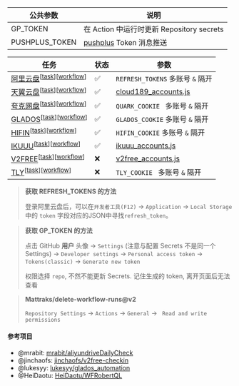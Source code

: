 | 公共参数       | 说明                                                |
| -------------- | --------------------------------------------------- |
| GP_TOKEN       | 在 Action 中运行时更新 Repository secrets           |
| PUSHPLUS_TOKEN | [pushplus](http://www.pushplus.plus) Token 消息推送 |

| 任务                                                                                                                                                        | 状态 | 参数                                                  |
| ----------------------------------------------------------------------------------------------------------------------------------------------------------- | ---- | ----------------------------------------------------- |
| [阿里云盘](https://www.alipan.com/)<sup>[[task](./task/aliyundriver_checkin.js)]</sup><sup>[[workflow](./.github/workflows/aliyundriver_chenkin.yml)]</sup> | ✅    | `REFRESH_TOKENS` 多账号 `&` 隔开                      |
| [天翼云盘](https://cloud.189.cn/)<sup>[[task](./task/cloud189_checkin.js)]</sup><sup>[[workflow](./.github/workflows/cloud189_checkin.yml)]</sup>           | ✅    | [cloud189_accounts.js](./config/cloud189_accounts.js) |
| [夸克网盘](https://pan.quark.cn/)<sup>[[task](./task/quarkdriver_checkin.js)]</sup><sup>[[workflow](./.github/workflows/quarkdriver_checkin.yml)]</sup>     | ✅    | `QUARK_COOKIE ` 多账号 `&` 隔开                       |
| [GLADOS](https://glados.rocks/console)<sup>[[task](./task/glados_checkin.js)]</sup><sup>[[workflow](./.github/workflows/glados_checkin.yml)]</sup>          | ✅    | `GLADOS_COOKIE` 多账号 `&` 隔开                       |
| [HIFIN](https://www.hifini.com/)<sup>[[task](./task/hifin_checkin.js)]</sup><sup>[[workflow](./.github/workflows/hifin_checkin.yml)]</sup>                  | ✅    | `HIFIN_COOKIE` 多账号 `&` 隔开                        |
| [IKUUU](https://ikuuu.org/)<sup>[[task](./task/ikuuu_checkin.js)]</sup><sup>[[workflow](./.github/workflows/ikuuu_checkin.yml)]</sup>                       | ✅    | [ikuuu_accounts.js](./config/ikuuu_accounts.js)       |
| [V2FREE](https://v2free.net/)<sup>[[task](./task/v2free_checkin.js)]</sup><sup>[[workflow](./.github/workflows/v2free_checkin.yml)]</sup>                   | ❌    | [v2free_accounts.js](./config/v2free_accounts.js)     |
| [TLY](https://tly31.com/)<sup>[[task](./task/tly_checkin.js)]</sup><sup>[[workflow](./.github/workflows/tly_checkin.yml)]</sup>                             | ❌    | `TLY_COOKIE ` 多账号 `&` 隔开                         |

> **获取 REFRESH_TOKENS 的方法**
>
>  登录阿里云盘后，可以在`开发者工具(F12)` -> `Application` -> `Local Storage` 中的 `token` 字段对应的JSON中寻找`refresh_token`。

> **获取 GP_TOKEN 的方法**
>
> 点击 GitHub **用户** 头像 -> `Settings` (注意与配置 Secrets 不是同一个
> Settings) -> `Developer settings` -> `Personal access token` -> `Tokens(classic)` -> `Generate new token`
>
> 权限选择 `repo`, 不然不能更新 Secrets. 记住生成的 token, 离开页面后无法查看

> **Mattraks/delete-workflow-runs@v2**
> 
> `Repository Settings` -> `Actions` -> `General` -> ` Read and write permissions`

#### 参考项目
- @mrabit: [mrabit/aliyundriveDailyCheck](https://github.com/mrabit/aliyundriveDailyCheck/)
- @jinchaofs: [jinchaofs/v2free-checkin](https://github.com/jinchaofs/v2free-checkin/)
- @lukesyy: [lukesyy/glados_automation](https://github.com/lukesyy/glados_automation)
- @HeiDaotu: [HeiDaotu/WFRobertQL](https://github.com/HeiDaotu/WFRobertQL)
